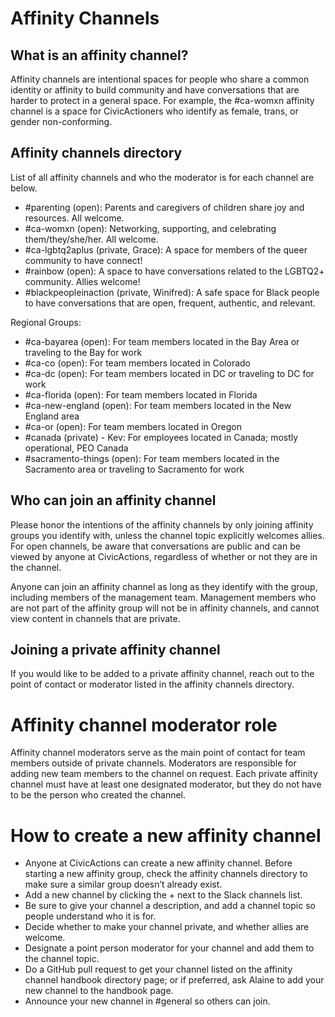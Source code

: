 # Affinity Channels

## What is an affinity channel?

Affinity channels are intentional spaces for people who share a common identity or affinity to build community and have conversations that are harder to protect in a general space. For example, the #ca-womxn affinity channel is a space for CivicActioners who identify as female, trans, or gender non-conforming.

## Affinity channels directory

List of all affinity channels and who the moderator is for each channel are below.

- #parenting (open): Parents and caregivers of children share joy and resources. All welcome.
- #ca-womxn (open): Networking, supporting, and celebrating them/they/she/her. All welcome.
- #ca-lgbtq2aplus (private, Grace): A space for members of the queer community to have connect!
- #rainbow (open): A space to have conversations related to the LGBTQ2+ community. Allies welcome!
- #blackpeopleinaction (private, Winifred): A safe space for Black people to have conversations that are open, frequent, authentic, and relevant.

Regional Groups:

- #ca-bayarea (open): For team members located in the Bay Area or traveling to the Bay for work
- #ca-co (open): For team members located in Colorado
- #ca-dc (open): For team members located in DC or traveling to DC for work
- #ca-florida (open): For team members located in Florida
- #ca-new-england (open): For team members located in the New England area
- #ca-or (open): For team members located in Oregon
- #canada (private) - Kev: For employees located in Canada; mostly operational, PEO Canada
- #sacramento-things (open): For team members located in the Sacramento area or traveling to Sacramento for work

## Who can join an affinity channel

Please honor the intentions of the affinity channels by only joining affinity groups you identify with, unless the channel topic explicitly welcomes allies. For open channels, be aware that conversations are public and can be viewed by anyone at CivicActions, regardless of whether or not they are in the channel.

Anyone can join an affinity channel as long as they identify with the group, including members of the management team. Management members who are not part of the affinity group will not be in affinity channels, and cannot view content in channels that are private.

## Joining a private affinity channel

If you would like to be added to a private affinity channel, reach out to the point of contact or moderator listed in the affinity channels directory.

# Affinity channel moderator role

Affinity channel moderators serve as the main point of contact for team members outside of private channels. Moderators are responsible for adding new team members to the channel on request. Each private affinity channel must have at least one designated moderator, but they do not have to be the person who created the channel.

# How to create a new affinity channel

- Anyone at CivicActions can create a new affinity channel. Before starting a new affinity group, check the affinity channels directory to make sure a similar group doesn’t already exist.
- Add a new channel by clicking the + next to the Slack channels list.
- Be sure to give your channel a description, and add a channel topic so people understand who it is for.
- Decide whether to make your channel private, and whether allies are welcome.
- Designate a point person moderator for your channel and add them to the channel topic.
- Do a GitHub pull request to get your channel listed on the affinity channel handbook directory page; or if preferred, ask Alaine to add your new channel to the handbook page.
- Announce your new channel in #general so others can join.
